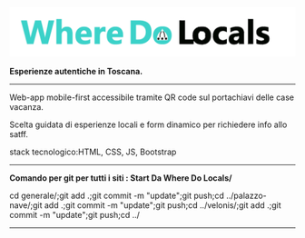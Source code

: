 ![Where Do Locals](assets/img/original/logo-wdl.png)

**Esperienze autentiche in Toscana.**  

---

Web-app mobile-first accessibile tramite QR code sul portachiavi delle case vacanza. 

Scelta guidata di esperienze locali e form dinamico per richiedere info allo satff. 

stack tecnologico:HTML, CSS, JS, Bootstrap


---

**Comando per git per tutti i siti : Start Da Where Do Locals/**  


cd generale/;git add .;git commit -m "update";git push;cd ../palazzo-nave/;git add .;git commit -m "update";git push;cd ../velonis/;git add .;git commit -m "update";git push;cd ../

---
